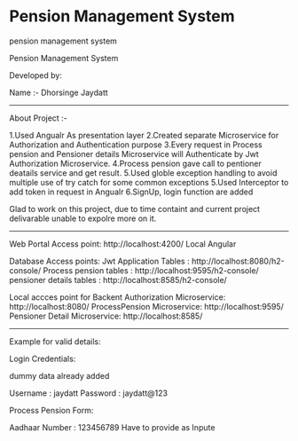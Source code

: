 # Pension Management System

pension management system


Pension Management System

Developed by:

Name :- Dhorsinge Jaydatt


--------------------------------------------------------------------------------------------------

About Project :-

1.Used Angualr As presentation layer
2.Created separate Microservice for Authorization and Authentication purpose
3.Every request in Process pension and Pensioner details Microservice will Authenticate by Jwt Authorization Microservice.
4.Process pension gave call to pentioner deatails service and get result.
5.Used globle exception handling to avoid multiple use of try catch for some common exceptions
5.Used Interceptor to add token in request in Angualr
6.SignUp, login function are added


Glad to work on this project, due to time containt and current project delivarable unable to expolre more on it.


--------------------------------------------------------------------------------------------------
Web Portal Access point: http://localhost:4200/ Local Angular

Database Access points:
Jwt Application Tables : http://localhost:8080/h2-console/
Process pension tables : http://localhost:9595/h2-console/
pensioner details tables : http://localhost:8585/h2-console/


Local accces point for Backent
Authorization Microservice: http://localhost:8080/
ProcessPension Microservice: http://localhost:9595/
Pensioner Detail Microservice: http://localhost:8585/

--------------------------------------------------------------------------------------------------

Example for valid details:

Login Credentials:

dummy data already added

Username : jaydatt
Password : jaydatt@123


Process Pension Form:

Aadhaar Number : 123456789   Have to provide as Inpute

